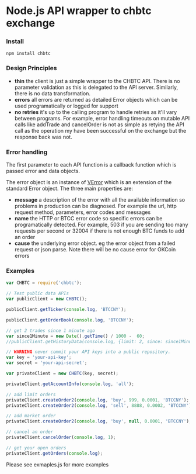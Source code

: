 Node.js API wrapper to chbtc exchange
===============


### Install

`npm install chbtc`

### Design Principles
- **thin** the client is just a simple wrapper to the CHBTC API. There is no parameter validation as this is delegated to the API server. Similarly, there is no data transformation.
- **errors** all errors are returned as detailed Error objects which can be used programatically or logged for support
- **no retries** it's up to the calling program to handle retries as it'll vary between programs. For example, error handling timeouts on mutable API calls like addTrade and cancelOrder is not as simple as retying the API call as the operation my have been successful on the exchange but the response back was not.

### Error handling
The first parameter to each API function is a callback function which is passed error and data objects.

The error object is an instance of [VError](https://github.com/davepacheco/node-verror) which is an extension of the standard Error object.
The three main properties are:
- **message** a description of the error with all the available information so problems in production can be diagnosed. For example the url, http request method, parameters, error codes and messages
- **name** the HTTP or BTCC error code so specific errors can be programatically detected. For example, 503 if you are sending too many requests per second or 32004 if there is not enough BTC funds to add an order
- **cause** the underlying error object. eg the error object from a failed request or json parse. Note there will be no cause error for OKCoin errors

### Examples

```js
var CHBTC = require('chbtc');

// Test public data APIs
var publicClient = new CHBTC();

publicClient.getTicker(console.log, 'BTCCNY');

publicClient.getOrderBook(console.log, 'BTCCNY');

// get 2 trades since 1 minute ago
var since1Minute = new Date().getTime() / 1000 -  60;
//publicClient.getHistoryData(console.log, {limit: 2, since: since1Minute, sincetype: 'time' });

// WARNING never commit your API keys into a public repository.
var key = 'your-api-key';
var secret = 'your-api-secret';

var privateClient = new CHBTC(key, secret);

privateClient.getAccountInfo(console.log, 'all');

// add limit orders
privateClient.createOrder2(console.log, 'buy', 999, 0.0001, 'BTCCNY');
privateClient.createOrder2(console.log, 'sell', 8888, 0.0002, 'BTCCNY');

// add market order
privateClient.createOrder2(console.log, 'buy', null, 0.0001, 'BTCCNY');

// cancel an order
privateClient.cancelOrder(console.log, 1);

// get your open orders
privateClient.getOrders(console.log);
```

Please see exmaples.js for more examples
